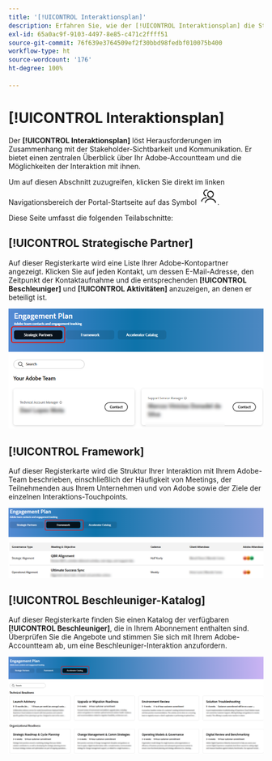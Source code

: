 ```yaml
---
title: '[!UICONTROL Interaktionsplan]'
description: Erfahren Sie, wie der [!UICONTROL Interaktionsplan] die Stakeholder-Sichtbarkeit und Kommunikation verbessert, indem er einen zentralen Überblick über Ihr Adobe-Accountteam und die Interaktionsoptionen bietet.
exl-id: 65a0ac9f-9103-4497-8e85-c471c2ffff51
source-git-commit: 76f639e3764509ef2f30bbd98fedbf010075b400
workflow-type: ht
source-wordcount: '176'
ht-degree: 100%

---
```


# [!UICONTROL Interaktionsplan]

Der **[!UICONTROL Interaktionsplan]** löst Herausforderungen im Zusammenhang mit der Stakeholder-Sichtbarkeit und Kommunikation. Er bietet einen zentralen Überblick über Ihr Adobe-Accountteam und die Möglichkeiten der Interaktion mit ihnen.

Um auf diesen Abschnitt zuzugreifen, klicken Sie direkt im linken Navigationsbereich der Portal-Startseite auf das Symbol ![Symbol „Interaktion“](/help/adobe-success-portal/assets/engagement-icon.png).

Diese Seite umfasst die folgenden Teilabschnitte:

## [!UICONTROL Strategische Partner]

Auf dieser Registerkarte wird eine Liste Ihrer Adobe-Kontopartner angezeigt. Klicken Sie auf jeden Kontakt, um dessen E-Mail-Adresse, den Zeitpunkt der Kontaktaufnahme und die entsprechenden **[!UICONTROL Beschleuniger]** und **[!UICONTROL Aktivitäten]** anzuzeigen, an denen er beteiligt ist.

![engagement-plan-strategic-partner](/help/adobe-success-portal/assets/engagement-plan-strategic-partner.png)

## [!UICONTROL Framework]

Auf dieser Registerkarte wird die Struktur Ihrer Interaktion mit Ihrem Adobe-Team beschrieben, einschließlich der Häufigkeit von Meetings, der Teilnehmenden aus Ihrem Unternehmen und von Adobe sowie der Ziele der einzelnen Interaktions-Touchpoints.

![engagement-plan-framework](/help/adobe-success-portal/assets/engagement-plan-framework.png)

## [!UICONTROL Beschleuniger-Katalog]

Auf dieser Registerkarte finden Sie einen Katalog der verfügbaren **[!UICONTROL Beschleuniger]**, die in Ihrem Abonnement enthalten sind. Überprüfen Sie die Angebote und stimmen Sie sich mit Ihrem Adobe-Accountteam ab, um eine Beschleuniger-Interaktion anzufordern.

![engagement-plan-accelerator-catalog](/help/adobe-success-portal/assets/engagement-plan-accelerator-catalog.png)
